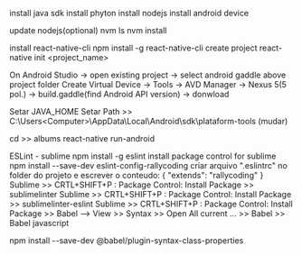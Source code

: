 install java sdk
install phyton
install nodejs
install android device

update nodejs(optional)
	nvm ls
	nvm install <version>

install react-native-cli
	npm install -g react-native-cli
create project
	react-native init <project_name>

On Android Studio -> open existing project -> select android gaddle above project folder
Create Virtual Device -> Tools -> AVD Manager -> Nexus 5(5 pol.) -> build.gaddle(find Android API version) -> donwload

Setar JAVA_HOME
Setar Path >> C:\Users\<Computer>\AppData\Local\Android\sdk\plataform-tools (mudar)

cd >> albums
react-native run-android

ESLint - sublime
npm install -g eslint
install package control for sublime
npm install --save-dev eslint-config-rallycoding
criar arquivo ".eslintrc" no folder do projeto e escrever o conteudo:
	{
		"extends": "rallycoding"
	}
Sublime >> CRTL+SHIFT+P : Package Control: Install Package >> sublimelinter
Sublime >> CRTL+SHIFT+P : Package Control: Install Package >> sublimelinter-eslint
Sublime >> CRTL+SHIFT+P : Package Control: Install Package >> Babel
	--> View >> Syntax >> Open All current ... >> Babel >> Babel javascript

npm install --save-dev @babel/plugin-syntax-class-properties



